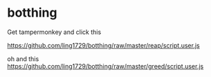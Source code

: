 # botthing
Get tampermonkey and click this 

https://github.com/ling1729/botthing/raw/master/reap/script.user.js

oh and this 
https://github.com/ling1729/botthing/raw/master/greed/script.user.js
